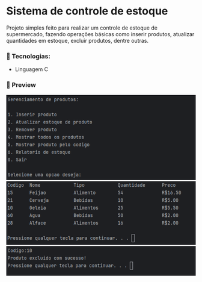 # Sistema de controle de estoque

Projeto simples feito para realizar um controle de estoque de supermercado, fazendo operações básicas como inserir produtos, atualizar quantidades em estoque, excluir produtos, dentre outras.

### 🔧 Tecnologias:

- Linguagem C

### 📸 Preview

<img src="./img/menu.png" />
<img src="./img/read.png" />
<img src="./img/delete.png" />
